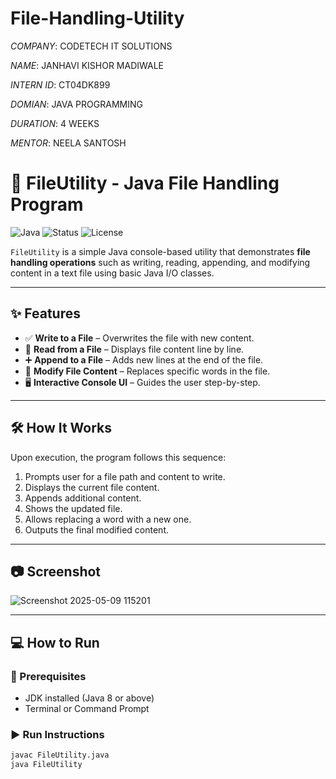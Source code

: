 # File-Handling-Utility

*COMPANY*: CODETECH IT SOLUTIONS

*NAME*: JANHAVI KISHOR MADIWALE

*INTERN ID*: CT04DK899

*DOMIAN*: JAVA PROGRAMMING

*DURATION*: 4 WEEKS

*MENTOR*: NEELA SANTOSH

# 📂 FileUtility - Java File Handling Program

![Java](https://img.shields.io/badge/Java-ED8B00?style=for-the-badge&logo=java&logoColor=white)
![Status](https://img.shields.io/badge/Status-Working-brightgreen?style=for-the-badge)
![License](https://img.shields.io/badge/License-MIT-blue?style=for-the-badge)

`FileUtility` is a simple Java console-based utility that demonstrates **file handling operations** such as writing, reading, appending, and modifying content in a text file using basic Java I/O classes.

---

## ✨ Features

- ✅ **Write to a File** – Overwrites the file with new content.
- 📖 **Read from a File** – Displays file content line by line.
- ➕ **Append to a File** – Adds new lines at the end of the file.
- 🔄 **Modify File Content** – Replaces specific words in the file.
- 🖥️ **Interactive Console UI** – Guides the user step-by-step.

---

## 🛠️ How It Works

Upon execution, the program follows this sequence:

1. Prompts user for a file path and content to write.
2. Displays the current file content.
3. Appends additional content.
4. Shows the updated file.
5. Allows replacing a word with a new one.
6. Outputs the final modified content.

---

## 📷 Screenshot

![Screenshot 2025-05-09 115201](https://github.com/user-attachments/assets/e00acdee-e5c2-4726-b0dd-77aa0cc1f673)


---

## 💻 How to Run

### 🔧 Prerequisites
- JDK installed (Java 8 or above)
- Terminal or Command Prompt

### ▶️ Run Instructions

```bash
javac FileUtility.java
java FileUtility
